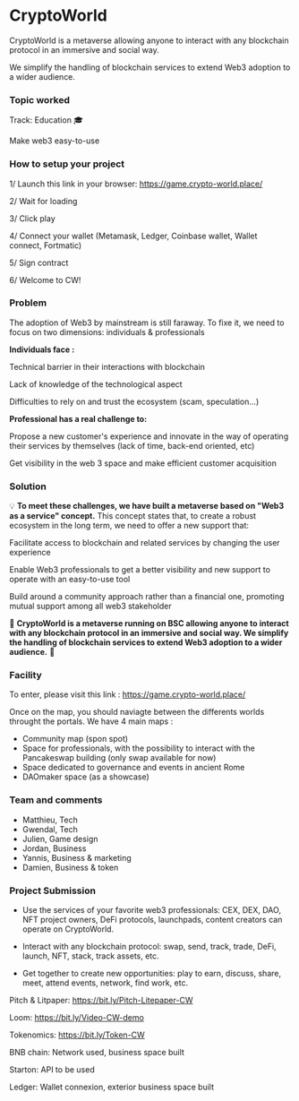 # CryptoWorld

CryptoWorld is a metaverse allowing anyone to interact with any blockchain protocol in an immersive and social way. 

We simplify the handling of blockchain services to extend Web3 adoption to a wider audience.

### **Topic worked**
Track: Education 🎓

Make web3 easy-to-use


### **How to setup your project**

1/ Launch this link in your browser: https://game.crypto-world.place/

2/ Wait for loading

3/ Click play

4/ Connect your wallet (Metamask, Ledger, Coinbase wallet, Wallet connect, Fortmatic)

5/ Sign contract

6/ Welcome to CW!



### Problem

The adoption of Web3 by mainstream is still faraway. To fixe it, we need to focus on two dimensions: individuals & professionals


**Individuals face :**

Technical barrier in their interactions with blockchain 

Lack of knowledge of the technological aspect

Difficulties to rely on and trust the ecosystem (scam, speculation...)



**Professional has a real challenge to:**

Propose a new customer's experience and innovate in the way of operating their services by themselves (lack of time, back-end oriented, etc)

Get visibility in the web 3 space and make efficient customer acquisition



### Solution

💡 **To meet these challenges, we have built a metaverse based on "Web3 as a service" concept.**
This concept states that, to create a robust ecosystem in the long term, we need to offer a new support that:

Facilitate access to blockchain and related services by changing the user experience

Enable Web3 professionals to get a better visibility and new support to operate with an easy-to-use tool

Build around a community approach rather than a financial one, promoting mutual support among all web3 stakeholder


🌈 **CryptoWorld is a metaverse running on BSC allowing anyone to interact with any blockchain protocol in an immersive and social way. 
We simplify the handling of blockchain services to extend Web3 adoption to a wider audience.** 🌈

### Facility

To enter, please visit this link : https://game.crypto-world.place/

Once on the map, you should naviagte between the differents worlds throught the portals. We have 4 main maps :
- Community map (spon spot)
- Space for professionals, with the possibility to interact with the Pancakeswap building (only swap available for now)
- Space dedicated to governance and events in ancient Rome
- DAOmaker space (as a showcase)


### Team and comments

- Matthieu, Tech
- Gwendal, Tech
- Julien, Game design
- Jordan, Business
- Yannis, Business & marketing
- Damien, Business & token


### Project Submission

- Use the services of your favorite web3 professionals: CEX, DEX, DAO, NFT project owners, DeFi protocols, launchpads, content creators can operate on CryptoWorld.

- Interact with any blockchain protocol: swap, send, track, trade, DeFi, launch, NFT, stack, track assets, etc.

- Get together to create new opportunities: play to earn, discuss, share, meet, attend events, network, find work, etc.
 
 Pitch & Litpaper: https://bit.ly/Pitch-Litepaper-CW
 
 Loom: https://bit.ly/Video-CW-demo
 
 Tokenomics: https://bit.ly/Token-CW



BNB chain: Network used, business space built 

Starton: API to be used

Ledger: Wallet connexion, exterior business space built


